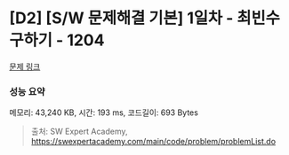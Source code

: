 # [D2] [S/W 문제해결 기본] 1일차 - 최빈수 구하기 - 1204 

[문제 링크](https://swexpertacademy.com/main/code/problem/problemDetail.do?contestProbId=AV13zo1KAAACFAYh) 

### 성능 요약

메모리: 43,240 KB, 시간: 193 ms, 코드길이: 693 Bytes



> 출처: SW Expert Academy, https://swexpertacademy.com/main/code/problem/problemList.do